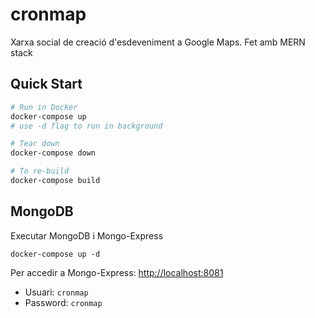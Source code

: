 # cronmap
Xarxa social de creació d'esdeveniment a Google Maps. Fet amb MERN stack

## Quick Start

```bash
# Run in Docker
docker-compose up
# use -d flag to run in background

# Tear down
docker-compose down

# To re-build
docker-compose build
```

## MongoDB
Executar MongoDB i Mongo-Express
```
docker-compose up -d
```
Per accedir a Mongo-Express:
[http://localhost:8081](http://localhost:8081)
- Usuari: ```cronmap```
- Password: ```cronmap```